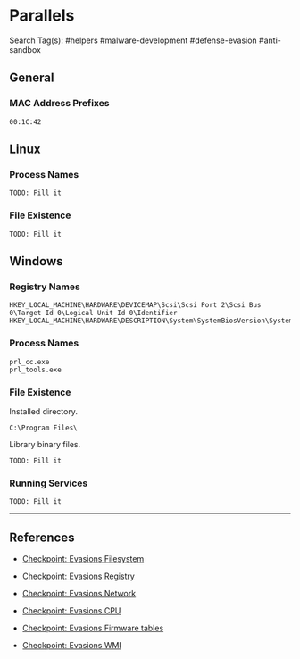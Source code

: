# Parallels

Search Tag(s): #helpers #malware-development #defense-evasion #anti-sandbox

## General

### MAC Address Prefixes

```
00:1C:42
```

## Linux

### Process Names

```
TODO: Fill it
```

### File Existence

```
TODO: Fill it
```

## Windows

### Registry Names

```
HKEY_LOCAL_MACHINE\HARDWARE\DEVICEMAP\Scsi\Scsi Port 2\Scsi Bus 0\Target Id 0\Logical Unit Id 0\Identifier
HKEY_LOCAL_MACHINE\HARDWARE\DESCRIPTION\System\SystemBiosVersion\SystemBiosVersion
```

### Process Names

```
prl_cc.exe
prl_tools.exe
```

### File Existence

Installed directory.

```
C:\Program Files\
```

Library binary files.

```
TODO: Fill it
```

### Running Services

```
TODO: Fill it
```

---
## References

- [Checkpoint: Evasions Filesystem](https://evasions.checkpoint.com/src/Evasions/techniques/filesystem.html)

- [Checkpoint: Evasions Registry](https://evasions.checkpoint.com/src/Evasions/techniques/registry.html)

- [Checkpoint: Evasions Network](https://evasions.checkpoint.com/src/Evasions/techniques/network.html)

- [Checkpoint: Evasions CPU](https://evasions.checkpoint.com/src/Evasions/techniques/cpu.html)

- [Checkpoint: Evasions Firmware tables](https://evasions.checkpoint.com/src/Evasions/techniques/firmware-tables.html)

- [Checkpoint: Evasions WMI](https://evasions.checkpoint.com/src/Evasions/techniques/wmi.html)